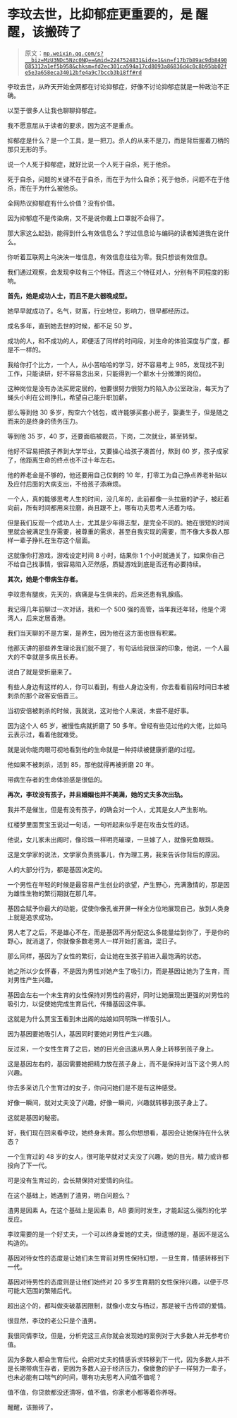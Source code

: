 # 李玟去世，比抑郁症更重要的，是 醒醒，该搬砖了

> 原文：[`mp.weixin.qq.com/s?__biz=MzU3NDc5Nzc0NQ==&mid=2247524831&idx=1&sn=f17b7b89ac9db8490085312a1ef5b958&chksm=fd2ec301ca594a17cd8093a86836d4c0c8b95bb02fe5e3a658eca34012bfe4a9c7bccb3b18ff#rd`](http://mp.weixin.qq.com/s?__biz=MzU3NDc5Nzc0NQ==&mid=2247524831&idx=1&sn=f17b7b89ac9db8490085312a1ef5b958&chksm=fd2ec301ca594a17cd8093a86836d4c0c8b95bb02fe5e3a658eca34012bfe4a9c7bccb3b18ff#rd)

李玟去世，从昨天开始全网都在讨论抑郁症，好像不讨论抑郁症就是一种政治不正确。

以至于很多人让我也聊聊抑郁症。

我不愿意屈从于读者的要求，因为这不是重点。 

抑郁症是什么？是一个工具，是一把刀。杀人的从来不是刀，而是背后握着刀柄的那只无形的手。

说一个人死于抑郁症，就好比说一个人死于自杀，死于他杀。 

死于自杀，问题的关键不在于自杀，而在于为什么自杀；死于他杀，问题不在于他杀，而在于为什么被他杀。

全网热议抑郁症有什么价值？没有价值。 

因为抑郁症不是传染病，又不是说你戴上口罩就不会得了。

那大家这么起劲，能得到什么有效信息么？学过信息论与编码的读者知道我在说什么。 

你听着互联网上乌泱泱一堆信息，有效信息往往为零。我只想谈有效信息。

我们通过观察，会发现李玟有三个特征。而这三个特征对人，分别有不同程度的影响。

**首先，她是成功人士，而且不是大器晚成型。**

她早早就成功了。名气，财富，行业地位，影响力，很早都经历过。 

成名多年，直到她去世的时候，都不足 50 岁。 

成功的人，和不成功的人，即便活了同样的时间段，对生命的体验深度与广度，都是不一样的。 

我给你打个比方，一个人，从小苦哈哈的学习，好不容易考上 985，发现找不到工作，只能读研，好不容易念出来，只能得到一个薪水十分微薄的岗位。 

这种岗位是没有办法买房定居的，他要很努力很努力的陷入办公室政治，每天为了蝇头小利在公司挣扎，希望自己能升职加薪。 

那么等到他 30 多岁，掏空六个钱包，或许能够买套小房子，娶妻生子，但是随之而来的是终身的债务压力。 

等到他 35 岁，40 岁，还要面临被裁员，下岗，二次就业，甚至转型。

他好不容易把孩子养到大学毕业，又要操心给孩子凑首付，熬到 60 岁，孩子成家了，他距离生命的终点也不过十年左右。 

他的养老金是不够的，他还要用自己仅剩的 10 年，打零工为自己挣点养老补贴以及应付后面的大病支出，不给孩子添麻烦。

一个人，真的能够思考人生的时间，没几年的，此前都像一头拉磨的驴子，被赶着向前，所有时间都用来拉磨，尚且跟不上，哪有功夫思考人活着为啥。 

但是我们反观一个成功人士，尤其是少年得志型，是完全不同的。她在很短的时间里就会被满足生存需要，被尊重的需求，甚至自我实现的需要，而不像大多数人那样一辈子挣扎在生存这个层面。 

这就像你打游戏，游戏设定时间 8 小时，结果你 1 个小时就通关了，如果你自己不给自己找事情，很容易陷入茫然感，质疑游戏到底是否还有必要持续。

**其次，她是个带病生存者。**

李玟患有腿疾，先天的，病痛是与生俱来的。后来还患有乳腺癌。

我记得几年前聊过一次对话，我和一个 500 强的高管，当年我还年轻，他是个湾湾人，后来定居香港。

我们当天聊的不是方案，是养生，因为他在这方面也很有积累。

他那天讲的那些养生理论我们就不提了，有句话给我很深的印象，他说，一个人最大的不幸就是多病且长寿。

说白了就是受折磨来了。 

有些人身边有这样的人，你可以看到，有些人身边没有，你去看看前段时间日本被刺杀的那个政客安倍晋三。 

当初安倍被刺杀的时候，我就说，这对他个人来说，未尝不是好事。

因为这个人 65 岁，被慢性病就折磨了 50 多年。曾经有些见过他的大佬，比如马云表示过，看着他就难受。

就是说你能肉眼可视地看到他的生命就是一种持续被健康折磨的过程。 

他如果不被刺杀，活到 85，那他就得再被折磨 20 年。 

带病生存者的生命体验感是很低的。 

**再次，李玟没有孩子，并且婚姻也并不美满，她的丈夫多次出轨。** 

我并不是催生，但是有没有孩子，的确会对一个人，尤其是女人产生影响。

红楼梦里面贾宝玉说过一句话，一句听起来似乎是在攻击女性的话。

他说，女儿家未出阁时，像珍珠一样明亮璀璨，一旦嫁了人，就像死鱼眼珠。

这是文学家的说法，文学家负责挑事儿，作为理工男，我来告诉你背后的原因。

人的大部分行为，都是基因决定的。

一个男性在年轻的时候是最容易产生创业的欲望，产生野心，充满激情的，那是因为雄性生物的繁衍期就在那几年。

基因会赋予你最大的动能，促使你像孔雀开屏一样全方位地展现自己，放到人类身上就是追求成功。

男人老了之后，不是雄心不在，而是基因不再分配这么多能量给到你了，于是你的野心，就消退了，你就像多数老男人一样开始打酱油，混日子。

那么同样，基因为了女性的繁衍，会让她在生孩子前进入最饱满的状态。

她之所以少女怀春，不是因为男性对她产生了吸引力，而是基因让她为了生育，而对男性产生兴趣。

基因会左右一个未生育的女性保持对男性的喜好，同时让她展现出更强的对男性的吸引力，以促使她完成生育后代，传播基因这件事。

这就是为什么贾宝玉看到未出阁的姑娘如同明珠一样吸引人。

因为基因要她吸引人，基因同时要她对男性产生兴趣。

反过来，一个女性生育了之后，她的目光会迅速从男人身上转移到孩子身上。

这是基因左右的，基因需要她把精力放在孩子身上，而不是保持对当下这个男人的兴趣。

你去多采访几个生育过的女子，你问问她们是不是有这种感受。

好像一瞬间，就对丈夫没了兴趣，好像一瞬间，兴趣就转移到孩子身上了。

这就是基因的秘密。

好，我们现在回来看李玟，她终身未育。那么你想想看，基因会让她保持在什么状态？

一个生育过的 48 岁的女人，很可能早就对丈夫没了兴趣，她的目光，精力或许都投向了下一代。

可是没有生育过的，会长期保持对爱情的向往。

在这个基础上，她遇到了渣男，明白问题么？

渣男是因素 A，在这个基础上是因素 B，AB 要同时发生，才能起这么强烈的化学反应。

李玟需要的是一个好丈夫，一个可以终身爱她的丈夫，但遗憾的是，基因不是这么构造的。 

基因对待女性的态度是让她们未生育前对男性保持幻想，一旦生育，情感转移到下一代。

基因对待男性的态度则是让他们始终对 20 多岁生育期的女性保持兴趣，以便于尽可能大范围的繁殖后代。

超出这个的，都叫做突破基因限制，就像小龙女与杨过，那是被千古传颂的爱情。 

很显然，李玟的老公只是个渣男。 

我很同情李玟，但是，分析完这三点你就会发现她的案例对于大多数人并无参考价值。 

因为多数人都会生育后代，会把对丈夫的情感诉求转移到下一代，因为多数人并不是长期带病生存者，更因为多数人迫于经济压力，像疲惫的驴子一样努力一辈子，也未必能有口喘气的时间，哪有功夫思考人间值不值呢？ 

值不值，你贷款都没还清呀，值不值，你家老小都等着你养呀。

醒醒，该搬砖了。